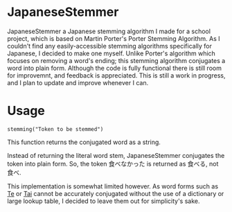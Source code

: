 # JapaneseStemmer
JapaneseStemmer a Japanese stemming algorithm I made for a school project, which is based on Martin Porter's Porter Stemming Algorithm.
As I couldn't find any easily-accessible stemming algorithms specifically for Japanese, I decided to make one myself.
Unlike Porter's algorithm which focuses on removing a word's ending; this stemming algorithm conjugates a word into plain form. Although the code is fully functional there is still room for improvemnt, and feedback is appreciated. This is still a work in progress, and I plan to update and improve whenever I can.

# Usage
```
stemming("Token to be stemmed")
```
This function returns the conjugated word as a string.

Instead of returning the literal word stem, JapaneseStemmer conjugates the token into plain form. So, the token 食べなかった is returned as 食べる, not 食べ.

This implementation is somewhat limited however. As word forms such as [Te](http://www.punipunijapan.com/te-form-making-requests/) or [Tai](http://www.punipunijapan.com/tai-form/) cannot be accurately conjugated without the use of a dictionary or large lookup table, I decided to leave them out for simplicity's sake.
